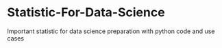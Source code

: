# Statistic-For-Data-Science
Important statistic for data science preparation with python code and use cases
